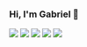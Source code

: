 ### Hi, I'm Gabriel 👋

![](https://github-profile-summary-cards.vercel.app/api/cards/profile-details?username=gabrielfsil&theme=github)
![](https://github-profile-summary-cards.vercel.app/api/cards/repos-per-language?username=gabrielfsil&theme=github)
![](https://github-profile-summary-cards.vercel.app/api/cards/most-commit-language?username=gabrielfsil&theme=github)
![](https://github-profile-summary-cards.vercel.app/api/cards/stats?username=gabrielfsil&theme=github)
![](https://github-profile-summary-cards.vercel.app/api/cards/productive-time?username=gabrielfsil&theme=github)
